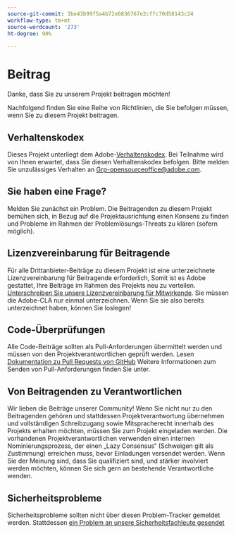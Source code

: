 ```yaml
---
source-git-commit: 3be43b99f5a4b72e6836767e2cffc70d58143c24
workflow-type: tm+mt
source-wordcount: '273'
ht-degree: 90%

---
```

# Beitrag

Danke, dass Sie zu unserem Projekt beitragen möchten!

Nachfolgend finden Sie eine Reihe von Richtlinien, die Sie befolgen müssen, wenn Sie zu diesem Projekt beitragen.

## Verhaltenskodex

Dieses Projekt unterliegt dem Adobe-[Verhaltenskodex](code-of-conduct.md). Bei Teilnahme wird von Ihnen erwartet, dass Sie diesen Verhaltenskodex befolgen. Bitte melden Sie unzulässiges Verhalten an [Grp-opensourceoffice@adobe.com](mailto:Grp-opensourceoffice@adobe.com).

## Sie haben eine Frage?

Melden Sie zunächst ein Problem. Die Beitragenden zu diesem Projekt bemühen sich, in Bezug auf die Projektausrichtung einen Konsens zu finden und Probleme im Rahmen der Problemlösungs-Threats zu klären (sofern möglich).

## Lizenzvereinbarung für Beitragende

Für alle Drittanbieter-Beiträge zu diesem Projekt ist eine unterzeichnete Lizenzvereinbarung für Beitragende erforderlich, Somit ist es Adobe gestattet, Ihre Beiträge im Rahmen des Projekts neu zu verteilen. [Unterschreiben Sie unsere Lizenzvereinbarung für Mitwirkende](http://opensource.adobe.com/cla.html). Sie müssen die Adobe-CLA nur einmal unterzeichnen. Wenn Sie sie also bereits unterzeichnet haben, können Sie loslegen!

## Code-Überprüfungen

Alle Code-Beiträge sollten als Pull-Anforderungen übermittelt werden und müssen von den Projektverantwortlichen geprüft werden. Lesen [ Dokumentation zu Pull Requests von GitHub](https://help.github.com/de/github/collaborating-with-issues-and-pull-requests/about-pull-requests)
Weitere Informationen zum Senden von Pull-Anforderungen finden Sie unter.

<!--
Lastly, please follow the [pull request template](PULL_REQUEST_TEMPLATE.md) when
submitting a pull request!
-->

## Von Beitragenden zu Verantwortlichen

Wir lieben die Beiträge unserer Community! Wenn Sie nicht nur zu den Beitragenden gehören und stattdessen Projektverantwortung übernehmen und vollständigen Schreibzugang sowie Mitspracherecht innerhalb des Projekts erhalten möchten, müssen Sie zum Projekt eingeladen werden. Die vorhandenen Projektverantwortlichen verwenden einen internen Nominierungsprozess, der einen „Lazy Consensus“ (Schweigen gilt als Zustimmung) erreichen muss, bevor Einladungen versendet werden. Wenn Sie der Meinung sind, dass Sie qualifiziert sind, und stärker involviert werden möchten, können Sie sich gern an bestehende Verantwortliche wenden.

## Sicherheitsprobleme

Sicherheitsprobleme sollten nicht über diesen Problem-Tracker gemeldet werden. Stattdessen [ein Problem an unsere Sicherheitsfachleute gesendet](https://helpx.adobe.com/security/alertus.html)
